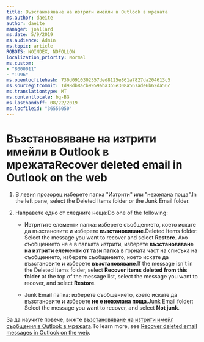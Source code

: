 ```yaml
---
title: Възстановяване на изтрити имейли в Outlook в мрежата
ms.author: daeite
author: daeite
manager: joallard
ms.date: 5/9/2019
ms.audience: Admin
ms.topic: article
ROBOTS: NOINDEX, NOFOLLOW
localization_priority: Normal
ms.custom:
- "8000011"
- "1996"
ms.openlocfilehash: 730d0910302357ded8125e861a7827da204613c5
ms.sourcegitcommit: 1d98db8acb9959aba3b5e308a567ade6b62da56c
ms.translationtype: MT
ms.contentlocale: bg-BG
ms.lasthandoff: 08/22/2019
ms.locfileid: "36556050"
---
```

# <a name="recover-deleted-email-in-outlook-on-the-web"></a><span data-ttu-id="352e4-102">Възстановяване на изтрити имейли в Outlook в мрежата</span><span class="sxs-lookup"><span data-stu-id="352e4-102">Recover deleted email in Outlook on the web</span></span>

1. <span data-ttu-id="352e4-103">В левия прозорец изберете папка "Изтрити" или "нежелана поща".</span><span class="sxs-lookup"><span data-stu-id="352e4-103">In the left pane, select the Deleted Items folder or the Junk Email folder.</span></span>

2. <span data-ttu-id="352e4-104">Направете едно от следните неща:</span><span class="sxs-lookup"><span data-stu-id="352e4-104">Do one of the following:</span></span>

    - <span data-ttu-id="352e4-105">Изтритите елементи папка: изберете съобщението, което искате да възстановите и изберете **възстановяване**.</span><span class="sxs-lookup"><span data-stu-id="352e4-105">Deleted Items folder: Select the message you want to recover and select **Restore**.</span></span> <span data-ttu-id="352e4-106">Ако съобщението не е в папката изтрити, изберете **възстановяване на изтрити елементи от тази папка** в горната част на списъка на съобщението, изберете съобщението, което искате да възстановите и изберете **възстановяване**.</span><span class="sxs-lookup"><span data-stu-id="352e4-106">If the message isn't in the Deleted Items folder, select **Recover items deleted from this folder** at the top of the message list, select the message you want to recover, and select **Restore**.</span></span>

    - <span data-ttu-id="352e4-107">Junk Email папка: изберете съобщението, което искате да възстановите и изберете **не е нежелана поща**.</span><span class="sxs-lookup"><span data-stu-id="352e4-107">Junk Email folder: Select the message you want to recover, and select **Not junk**.</span></span>

<span data-ttu-id="352e4-108">За да научите повече, вижте [възстановяване на изтрити имейл съобщения в Outlook в мрежата](https://support.office.com/article/a8ca78ac-4721-4066-95dd-571842e9fb11).</span><span class="sxs-lookup"><span data-stu-id="352e4-108">To learn more, see [Recover deleted email messages in Outlook on the web](https://support.office.com/article/a8ca78ac-4721-4066-95dd-571842e9fb11).</span></span>